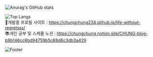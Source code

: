 
![Anurag's GitHub stats](https://github-readme-stats.vercel.app/api?username=chungchung234&show_icons=true&theme=dark) 

![Top Langs](https://github-readme-stats.vercel.app/api/top-langs/?username=chungchung234&langs_count=10&layout=compact&theme=dark)
<br>
🔧개발중 프로필 사이트 : https://chungchung234.github.io/life-without-regretsss/
<br>
:books:개인 공부 및 스케줄 노션 : https://chungchung.notion.site/CHUNG-blog-b9b146cc6bd94759b5c88d6c3db3a429
<br>                     

![Footer](https://capsule-render.vercel.app/api?type=waving&color=auto&height=200&section=footer)

